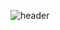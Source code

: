 ![header](https://capsule-render.vercel.app/api?type=waving&color=gradient&height=300&section=header&text=안녕하세요%F0%9F%A4%97)
